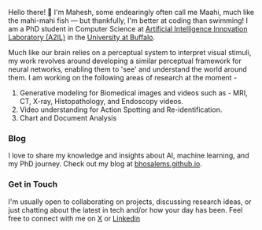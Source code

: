 
Hello there! 👋 I'm Mahesh, some endearingly often call me Maahi, much like the mahi-mahi fish — but thankfully, I'm better at coding than swimming! I am a PhD student in Computer Science at [Artificial Intelligence Innovation Laboratory (A2IL)](https://www.buffalo.edu/ai-data-science/research/organizations/innovation-lab.html) in the [University at Buffalo](https://www.buffalo.edu/). 

Much like our brain relies on a perceptual system to interpret visual stimuli, my work revolves around developing a similar perceptual framework for neural networks, enabling them to 'see' and understand the world around them. I am working on the following areas of research at the moment -
1. Generative modeling for Biomedical images and videos such as - MRI, CT, X-ray, Histopathology, and Endoscopy videos.
2. Video understanding for Action Spotting and Re-identification.
3. Chart and Document Analysis
### Blog

I love to share my knowledge and insights about AI, machine learning, and my PhD journey. Check out my blog at [bhosalems.github.io](https://bhosalems.github.io).

### Get in Touch

I'm usually open to collaborating on projects, discussing research ideas, or just chatting about the latest in tech and/or how your day has been. Feel free to connect with me on [X](https://twitter.com/ms_bhosale) or [Linkedin](https://www.linkedin.com/in/maheshsbhosale/)
